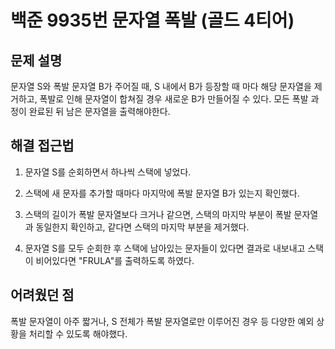 # 백준 9935번 문자열 폭발 (골드 4티어)

## 문제 설명

문자열 S와 폭발 문자열 B가 주어질 때, S 내에서 B가 등장할 때 마다 해당 문자열을 제거하고, 폭발로 인해 문자열이 합쳐질 경우 새로운 B가 만들어질 수 있다. 모든 폭발 과정이 완료된 뒤 남은 문자열을 출력해야한다.

## 해결 접근법

1. 문자열 S를 순회하면서 하나씩 스택에 넣었다.

2. 스택에 새 문자를 추가할 때마다 마지막에 폭발 문자열 B가 있는지 확인했다.

3. 스택의 길이가 폭발 문자열보다 크거나 같으면, 스택의 마지막 부분이 폭발 문자열과 동일한지 확인하고, 같다면 스택의 마지막 부분을 제거했다.

4. 문자열 S를 모두 순회한 후 스택에 남아있는 문자들이 있다면 결과로 내보내고 스택이 비어있다면 "FRULA"를 출력하도록 하였다.

## 어려웠던 점

폭발 문자열이 아주 짧거나, S 전체가 폭발 문자열로만 이루어진 경우 등 다양한 예외 상황을 처리할 수 있도록 해야했다.
